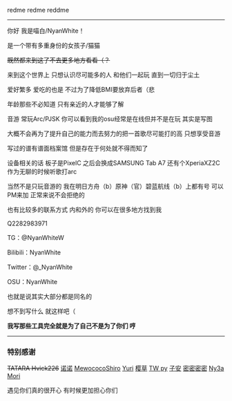 redme
redme
reddme

---
你好 我是喵白/NyanWhite！

是一个带有多重身份的女孩子/猫猫

~~既然都来到这了不去更多地方看看（？~~

来到这个世界上 只想认识尽可能多的人 和他们一起玩 直到一切归于尘土

爱好繁多 爱吃的也是 不过为了降低BMI要放弃后者（悲

年龄那些不必知道 只有亲近的人才能够了解

音游 常玩Arc/PJSK 你可以看到我的osu经常是在线但并不是在玩 其实是写图

大概不会再为了提升自己的能力而去努力的把一首歌尽可能打的高 只想享受音游

写过的谱有谱面档案馆 但是存在于何处就不得而知了

设备相关的话 板子是PixelC 之后会换成SAMSUNG Tab A7 还有个XperiaXZ2C作为无聊的时候听歌打arc

当然不是只玩音游的 我在明日方舟（b）原神（官）碧蓝航线（b）上都有号 可以PM来加 正常来说不会拒绝的

也有比较多的联系方式 内和外的 你可以在很多地方找到我

Q2282983971 

TG：@NyanWhiteW 

Bilibili：NyanWhite 

Twitter：@_NyanWhite

OSU：NyanWhite

也就是说其实大部分都是同名的

想不到写什么 就这样吧（

**我写那些工具完全就是为了自己不是为了你们 哼**

---

### 特别感谢

~~TATARA Hvick226~~ [诺诺](https://twitter.com/noive123) [MewococoShiro](https://twitter.com/MeowcocoShiro)
[Yuri](https://twitter.com/Yuri_Sakuya)
[樱草](https://twitter.com/yicovinyc)
[TW py](https://twitter.com/233py)
[子安](https://twitter.com/Leslie_Nickless)
[密密密密](https://twitter.com/BlossommFlowers)
[Ny3a](https://twitter.com/nyaaaaakawaii)
[Mori](https://twitter.com/_3a12m0r1_I7)

遇见你们真的很开心
有时候更加担心你们
